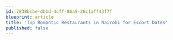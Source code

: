 ```yaml
---
id: 7838bcbe-dbbd-4cff-86a9-26c1aff43f7f
blueprint: article
title: 'Top Romantic Restaurants in Nairobi for Escort Dates'
published: false
---
```

